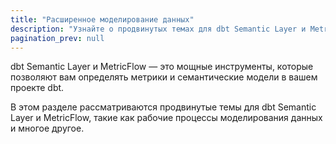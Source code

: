 ```yaml
---
title: "Расширенное моделирование данных"
description: "Узнайте о продвинутых темах для dbt Semantic Layer и MetricFlow, таких как моделирование рабочих процессов и многое другое."
pagination_prev: null
---
```


dbt Semantic Layer и MetricFlow — это мощные инструменты, которые позволяют вам определять метрики и семантические модели в вашем проекте dbt.

В этом разделе рассматриваются продвинутые темы для dbt Semantic Layer и MetricFlow, такие как рабочие процессы моделирования данных и многое другое.
<!--
- [Заполнение нулевых значений для простых и производных или расчетных метрик](/docs/build/fill-nulls-advanced) &mdash; Используйте `fill_nulls_with`, чтобы установить нулевые значения метрик в ноль, обеспечивая числовые значения для каждой строки данных, даже с производными метриками.
-->

<div className="grid--2-col">

<Card
    title="Заполнение нулевых значений для метрик"
    body="Используйте <code>fill_nulls_with</code>, чтобы установить нулевые значения метрик в ноль, обеспечивая числовые значения для каждой строки данных."
    link="/docs/build/fill-nulls-advanced"
    icon="dbt-bit"/>

<Card
    title="Метрики как измерения с фильтрами метрик"
    body="Добавьте метрики в качестве измерений к вашим фильтрам метрик, чтобы создать более сложные метрики и получить больше информации."
    link="/docs/build/ref-metrics-in-filters"
    icon="dbt-bit"/>

</div>
